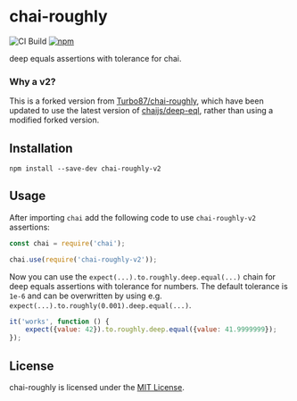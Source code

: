 chai-roughly
==============================================================================

![CI Build](https://github.com/micdah/chai-roughly/actions/workflows/ci.yml/badge.svg)
[![npm](https://img.shields.io/npm/v/chai-roughly-v2.svg)](https://www.npmjs.com/package/chai-roughly-v2)

deep equals assertions with tolerance for chai.

### Why a v2?

This is a forked version from [Turbo87/chai-roughly](https://github.com/Turbo87/chai-roughly), which have been updated
to use the latest version of [chaijs/deep-eql](https://github.com/chaijs/deep-eql), rather than using a modified forked
version.

## Installation

```shell
npm install --save-dev chai-roughly-v2
```

## Usage

After importing `chai` add the following code to use `chai-roughly-v2` assertions:

```js
const chai = require('chai');

chai.use(require('chai-roughly-v2'));
```

Now you can use the `expect(...).to.roughly.deep.equal(...)` chain for deep
equals assertions with tolerance for numbers. The default tolerance is `1e-6`
and can be overwritten by using e.g.
`expect(...).to.roughly(0.001).deep.equal(...)`.

```js
it('works', function () {
    expect({value: 42}).to.roughly.deep.equal({value: 41.9999999});
});
```

## License

chai-roughly is licensed under the [MIT License](LICENSE).
